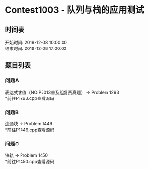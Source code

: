 # Contest1003 - 队列与栈的应用测试  
## 时间表  
开始时间: 2019-12-08 10:00:00  
结束时间: 2019-12-08 17:00:00  
## 题目列表  
### 问题A  
表达式求值（NOIP2013普及组复赛真题） -> Problem 1293  
*前往P1293.cpp查看源码  
### 问题B  
连通块 -> Problem 1449  
*前往P1449.cpp查看源码
### 问题C  
铁轨 -> Problem 1450  
*前往P1450.cpp查看源码

